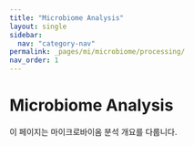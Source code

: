 ```yaml
---
title: "Microbiome Analysis"
layout: single
sidebar:
  nav: "category-nav"
permalink: _pages/mi/microbiome/processing/
nav_order: 1
---
```



# Microbiome Analysis

이 페이지는 마이크로바이옴 분석 개요를 다룹니다.
